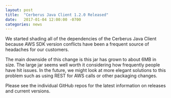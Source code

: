 ```yaml
---
layout: post
title:  "Cerberus Java Client 1.2.0 Released"
date:   2017-01-04 12:00:00 -0700
categories: news
---
```


We started shading all of the dependencies of the Cerberus Java Client because AWS SDK version 
conflicts have been a frequent source of headaches for our customers.  

The main downside of this  change is this jar has grown to about 6MB in size.  The large jar
seems well worth it considering how frequently people have hit issues.  In the future, we
might look at more elegant solutions to this problem such as using REST for AWS calls or other 
packaging changes.

Please see the individual GitHub repos for the latest information on releases and current versions.
